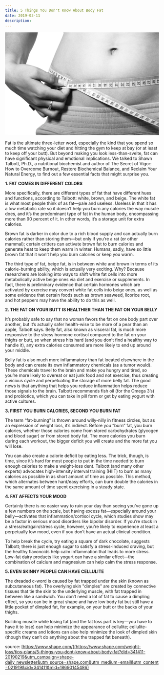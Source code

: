 ```yaml
---
title: 5 Things You Don't Know About Body Fat
date: 2019-03-11
description:
---
```


![Weight Loss](img/1200/16x9/belly.jpg)

Fat is the ultimate three-letter word, especially the kind that you spend so much time watching your diet and hitting the gym to keep at bay (or at least to keep off your butt). But beyond making you look less-than-svelte, fat can have significant physical and emotional implications. We talked to Shawn Talbott, Ph.D., a nutritional biochemist and author of The Secret of Vigor: How to Overcome Burnout, Restore Biochemical Balance, and Reclaim Your Natural Energy, to find out a few essential facts that might surprise you.

**1. FAT COMES IN DIFFERENT COLORS**

More specifically, there are different types of fat that have different hues and functions, according to Talbott: white, brown, and beige. The white fat is what most people think of as fat—pale and useless. Useless in that it has a low metabolic rate so it doesn’t help you burn any calories the way muscle does, and it’s the predominant type of fat in the human body, encompassing more than 90 percent of it. In other words, it’s a storage unit for extra calories.

Brown fat is darker in color due to a rich blood supply and can actually burn calories rather than storing them—but only if you’re a rat (or other mammal); certain critters can activate brown fat to burn calories and generate heat to keep them warm in winter. Humans, sadly, have so little brown fat that it won’t help you burn calories or keep you warm.

The third type of fat, beige fat, is in between white and brown in terms of its calorie-burning ability, which is actually very exciting. Why? Because researchers are looking into ways to shift white fat cells into more metabolically active beige ones via diet and exercise or supplements. In fact, there is preliminary evidence that certain hormones which are activated by exercise may convert white fat cells into beige ones, as well as some evidence that certain foods such as brown seaweed, licorice root, and hot peppers may have the ability to do this as well.

**2. THE FAT ON YOUR BUTT IS HEALTHIER THAN THE FAT ON YOUR BELLY**

It’s probably safe to say that no woman favors the fat on one body part over another, but it’s actually safer health-wise to be more of a pear than an apple, Talbott says. Belly fat, also known as visceral fat, is much more responsive to the stress hormone cortisol compared to the fat on your thighs or butt, so when stress hits hard (and you don’t find a healthy way to handle it), any extra calories consumed are more likely to end up around your middle.

Belly fat is also much more inflammatory than fat located elsewhere in the body and can create its own inflammatory chemicals (as a tumor would). These chemicals travel to the brain and make you hungry and tired, so you’re more likely to overeat or eat junk food and not exercise, thus creating a vicious cycle and perpetuating the storage of more belly fat. The good news is that anything that helps you reduce inflammation helps reduce those signals to the brain. Talbott recommends fish oil (for the Omega 3’s) and probiotics, which you can take in pill form or get by eating yogurt with active cultures.

**3. FIRST YOU BURN CALORIES, SECOND YOU BURN FAT**

The term “fat-burning” is thrown around willy-nilly in fitness circles, but as an expression of weight loss, it’s indirect. Before you “burn” fat, you burn calories, whether those calories come from stored carbohydrates (glycogen and blood sugar) or from stored body fat. The more calories you burn during each workout, the bigger deficit you will create and the more fat you will lose.

You can also create a calorie deficit by eating less. The trick, though, is time, since it’s hard for most people to put in the time needed to burn enough calories to make a weight-loss dent. Talbott (and many other experts) advocates high-intensity interval training (HIIT) to burn as many calories as possible in as short amount of time as possible. This method, which alternates between hard/easy efforts, can burn double the calories in the same amount of time spent exercising in a steady state.

**4. FAT AFFECTS YOUR MOOD**

Certainly there is no easier way to ruin your day than seeing you’ve gone up a few numbers on the scale, but having excess fat—especially around your belly—activates that inflammation/cortisol cycle, which studies show may be a factor in serious mood disorders like bipolar disorder. If you’re stuck in a stress/eat/gain/stress cycle, however, you’re likely to experience at least a perpetually low mood, even if you don’t have an actual clinical condition.

To help break the cycle, try eating a square of dark chocolate, suggests Talbott; there is just enough sugar to satisfy a stress-induced craving, but the healthy flavonoids help calm inflammation that leads to more stress. Low-fat dairy products like yogurt can have a similar effect—the combination of calcium and magnesium can help calm the stress response.

**5. EVEN SKINNY PEOPLE CAN HAVE CELLULITE**

The dreaded c-word is caused by fat trapped under the skin (known as subcutaneous fat). The overlying skin "dimples" are created by connective tissues that tie the skin to the underlying muscle, with fat trapped in between like a sandwich. You don’t need a lot of fat to cause a dimpling effect, so you can be in great shape and have low body fat but still have a little pocket of dimpled fat, for example, on your butt or the backs of your thighs.

Building muscle while losing fat (and the fat loss part is key—you have to have it to lose) can help minimize the appearance of cellulite; cellulite-specific creams and lotions can also help minimize the look of dimpled skin (though they can’t do anything about the trapped fat beneath).

source: [https://www.shape.com/](https://www.shape.com/weight-loss/tips-plans/5-things-you-dont-know-about-body-fat?did=341411-20190219&utm_campaign=shape-daily_newsletter&utm_source=shape.com&utm_medium=email&utm_content=021919&cid=341411&mid=18690145486)
